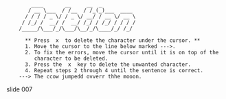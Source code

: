             ____       __     __  _
           / __ \___  / /__  / /_(_)___  ____
          / / / / _ \/ / _ \/ __/ / __ \/ __ \
         / /_/ /  __/ /  __/ /_/ / /_/ / / / /
        /_____/\___/_/\___/\__/_/\____/_/ /_/

          ** Press  x  to delete the character under the cursor. **
          1. Move the cursor to the line below marked --->.
          2. To fix the errors, move the cursor until it is on top of the
             character to be deleted.
          3. Press the  x  key to delete the unwanted character.
          4. Repeat steps 2 through 4 until the sentence is correct.
        ---> The ccow jumpedd ovverr thhe mooon.

















































































slide 007
